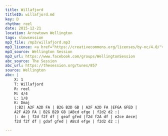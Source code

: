 ```yaml
---
title: Willafjord
titleID: willafjord.md
key: D
rhythm: reel
date: 2015-12-21
location: Arrowtown Wellington
tags: slowsession
mp3_file: /mp3/willafjord.mp3
mp3_licence: <a href="https://creativecommons.org/licenses/by-nc/4.0/">CC-BY-NC-4.0</a>
mp3_source: Wellington Session
mp3_url: https://www.facebook.com/groups/WellingtonSession
abc_source: The Session
abc_url: https://thesession.org/tunes/857
source: Wellington
abc: |
    X: 1
    T: Willafjord
    R: reel
    M: 4/4
    L: 1/8
    K: Dmaj
    |:B2| A2F A2D FA | B2G B2D GB | A2F A2D FA |EFGA GFED |
    A2F A2D FA | B2G B2D GB |ABcd efge | f2d2 d2 :|
    |: de | f2d f2f df | geaf gfed |f2d f2A df | e2ce Aece|
    f2d f2f df | gdaf gfed | ABcd efge | f2d2 d2 :|

---
```

